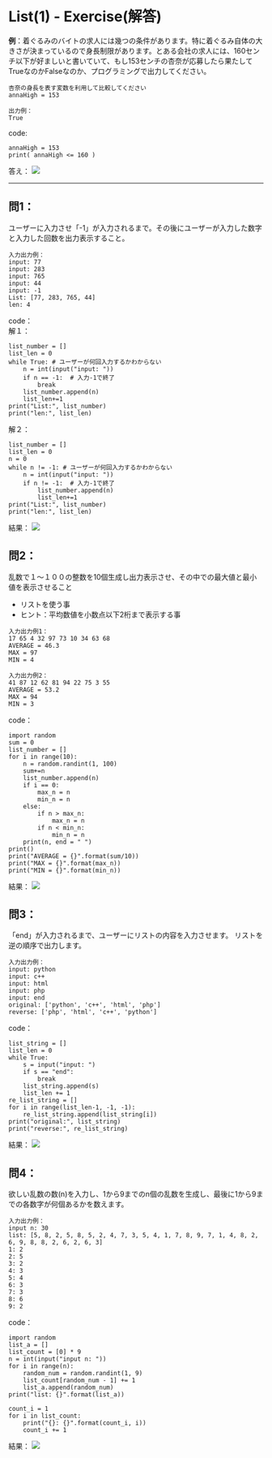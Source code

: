 # List(1) - Exercise(解答)

**例**：着ぐるみのバイトの求人には幾つの条件があります。特に着ぐるみ自体の大きさが決まっているので身長制限があります。とある会社の求人には、160センチ以下が好ましいと書いていて、もし153センチの杏奈が応募したら果たしてTrueなのかFalseなのか、プログラミングで出力してください。
```
杏奈の身長を表す変数を利用して比較してください
annaHigh = 153

出力例：
True
```
code:
```python=
annaHigh = 153
print( annaHigh <= 160 )
```
答え：
![](https://i.imgur.com/SM2qRLJ.png)
        
--------------------------------------------
## 問1：
ユーザーに入力させ「-1」が入力されるまで。その後にユーザーが入力した数字と入力した回数を出力表示すること。
```
入力出力例：
input: 77
input: 283
input: 765
input: 44
input: -1
List: [77, 283, 765, 44]
len: 4
```
code：
<br>解１：
```python=
list_number = []
list_len = 0
while True: # ユーザーが何回入力するかわからない
    n = int(input("input: "))
    if n == -1:  # 入力-1で終了
        break
    list_number.append(n)
    list_len+=1
print("List:", list_number)
print("len:", list_len)
```
解２：
```python=
list_number = []
list_len = 0
n = 0
while n != -1: # ユーザーが何回入力するかわからない
    n = int(input("input: "))
    if n != -1:  # 入力-1で終了
        list_number.append(n)
        list_len+=1
print("List:", list_number)
print("len:", list_len)
```
結果：
![](https://i.imgur.com/Hcj8n3D.png)

## 問2：
乱数で１～１００の整数を10個生成し出力表示させ、その中での最大値と最小値を表示させること
* リストを使う事
* ヒント：平均数値を小数点以下2桁まで表示する事

```
入力出力例1：
17 65 4 32 97 73 10 34 63 68 
AVERAGE = 46.3
MAX = 97
MIN = 4

入力出力例2：
41 87 12 62 81 94 22 75 3 55 
AVERAGE = 53.2
MAX = 94
MIN = 3
```
code：
```python=
import random
sum = 0
list_number = []
for i in range(10):
    n = random.randint(1, 100)
    sum+=n
    list_number.append(n)
    if i == 0:
        max_n = n
        min_n = n
    else:
        if n > max_n:
            max_n = n
        if n < min_n:
            min_n = n
    print(n, end = " ")
print()
print("AVERAGE = {}".format(sum/10))
print("MAX = {}".format(max_n))
print("MIN = {}".format(min_n))
```
結果：
![](https://i.imgur.com/RSToGxc.png)

## 問3：
「end」が入力されるまで、ユーザーにリストの内容を入力させます。
リストを逆の順序で出力します。

```
入力出力例：
input: python
input: c++
input: html
input: php
input: end
original: ['python', 'c++', 'html', 'php']
reverse: ['php', 'html', 'c++', 'python']
```
code：
```python=
list_string = []
list_len = 0
while True: 
    s = input("input: ")
    if s == "end": 
        break
    list_string.append(s)
    list_len += 1
re_list_string = []
for i in range(list_len-1, -1, -1):
    re_list_string.append(list_string[i])
print("original:", list_string)
print("reverse:", re_list_string)
```
結果：
![](https://i.imgur.com/vjEX0rw.png)


## 問4：
欲しい乱数の数(n)を入力し、1から9までのn個の乱数を生成し、最後に1から9までの各数字が何個あるかを数えます。
```
入力出力例：
input n: 30
list: [5, 8, 2, 5, 8, 5, 2, 4, 7, 3, 5, 4, 1, 7, 8, 9, 7, 1, 4, 8, 2, 6, 9, 8, 8, 2, 6, 2, 6, 3]
1: 2
2: 5
3: 2
4: 3
5: 4
6: 3
7: 3
8: 6
9: 2
```
code：
```python=
import random
list_a = []
list_count = [0] * 9
n = int(input("input n: "))
for i in range(n):
    random_num = random.randint(1, 9)
    list_count[random_num - 1] += 1
    list_a.append(random_num)
print("list: {}".format(list_a))

count_i = 1
for i in list_count:
    print("{}: {}".format(count_i, i))
    count_i += 1
```
結果：
![](https://i.imgur.com/f5inHeX.png)




